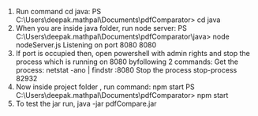 1. Run command cd java: PS C:\Users\deepak.mathpal\Documents\pdfComparator> cd java
2. When you are inside java folder, run node server:
PS C:\Users\deepak.mathpal\Documents\pdfComparator\java> node nodeServer.js
 Listening on port 8080 8080
4. If port is occupied then, open powershell with admin rights and stop the process which is running on 8080 byfollowing 2 commands:
Get the process:
netstat -ano | findstr :8080
Stop the process
stop-process 82932
5. Now inside project folder , run command:  npm start
PS C:\Users\deepak.mathpal\Documents\pdfComparator> npm start
12. To test the jar run, java -jar pdfCompare.jar